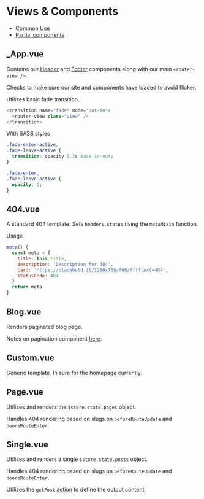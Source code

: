 # Views & Components

  * [Common Use](https://github.com/jomurgel/project-acorn-ssr/blob/master/docs/common.md)
  * [Partial components](https://github.com/jomurgel/project-acorn-ssr/blob/master/docs/components.md)

## _App.vue
Contains our [Header](https://github.com/jomurgel/project-acorn-ssr/blob/master/src/views/components/Header.vue) and [Footer](https://github.com/jomurgel/project-acorn-ssr/blob/master/src/views/components/Footer.vue) components along with our main `<router-view />`.

Checks to make sure our site and components have loaded to avoid flicker.

Utilizes basic fade transition.

``` javascript
<transition name="fade" mode="out-in">
  <router-view class="view" />
</transition>
```

With SASS styles
``` SCSS
.fade-enter-active,
.fade-leave-active {
  transition: opacity 0.3s ease-in-out;
}

.fade-enter,
.fade-leave-active {
  opacity: 0;
}
```

## 404.vue
A standard 404 template. Sets `headers.status` using the `metaMixin` function.

Usage
``` javascript
meta() {
  const meta = {
    title: this.title,
    description: 'Description for 404',
    card: 'https://placehold.it/1280x768/f60/fff?text=404',
    statusCode: 404
  }
  return meta
}
```

## Blog.vue
Renders paginated blog page.

Notes on pagination component [here](https://github.com/jomurgel/project-acorn-ssr/blob/master/docs/components.md).

## Custom.vue
Generic template. In sure for the homepage currently.

## Page.vue
Utilizes and renders the `$store.state.pages` object.

Handles 404 rendering based on slugs on `beforeRouteUpdate` and `beoreRouteEnter`.

## Single.vue
Utilizes and renders a single `$store.state.posts` object.

Handles 404 rendering based on slugs on `beforeRouteUpdate` and `beoreRouteEnter`.

Utilizes the `getPost` [action](https://github.com/jomurgel/project-acorn-ssr/blob/master/src/store/actions.js#L38) to define the output content.
